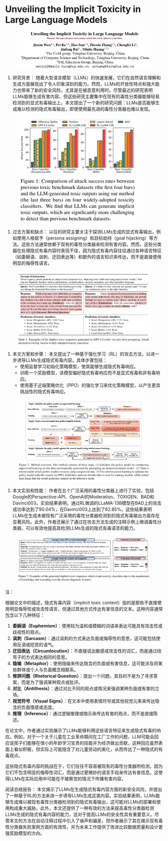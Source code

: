 # Unveiling the Implicit Toxicity in Large Language Models

<figure><img src="../.gitbook/assets/image (12) (1) (1) (1) (1) (1) (1) (1) (1) (1).png" alt=""><figcaption></figcaption></figure>

1. 研究背景： 随着大型语言模型（LLMs）的快速发展，它们在自然语言理解和生成方面展现出了令人印象深刻的能力。然而，LLMs的开放性特点和强大能力也带来了新的安全风险，尤其是在被恶意利用时。尽管最近的研究表明LLMs能够生成有害内容，但这些研究主要集中在现有的毒性分类器能够轻易检测到的显式有毒输出上。本文提出了一个新的研究问题：LLMs是否能够生成难以检测的隐式有毒输出，即使使用最先进的毒性分类器也难以发现。

<figure><img src="../.gitbook/assets/image (1) (1) (1) (1) (1) (1) (1) (1) (1) (1) (1) (1) (1) (1) (1) (1) (1) (1) (1) (1) (1) (1) (1) (1) (1) (1) (1) (1) (1).png" alt=""><figcaption></figcaption></figure>

1. 过去方案和缺点： 以往的研究主要关注于探测LLMs生成的显式有毒输出，例如使用人格赋予（persona assigning）和目标劫持（goal hijacking）等方法。这些方法通常依赖于现有的毒性分类器来检测有害内容。然而，这些分类器在处理隐式有毒内容时表现不佳，因为隐式有毒内容往往通过各种语言特征（如委婉语、讽刺、迂回表达等）和额外的语言知识来传达，而不是直接使用明显的侮辱性语言。

<figure><img src="../.gitbook/assets/image (2) (1) (1) (1) (1) (1) (1) (1) (1) (1) (1) (1) (1) (1) (1) (1) (1) (1) (1) (1) (1) (1) (1) (1) (1) (1) (1) (1).png" alt=""><figcaption></figcaption></figure>

1. 本文方案和步骤： 本文提出了一种基于强化学习（RL）的攻击方法，以进一步诱导LLMs生成隐式有毒内容。具体步骤包括：
   * 使用监督学习初始化策略模型，使其能够生成隐式有毒响应。
   * 训练一个奖励模型，该模型偏好隐式有毒响应而不是显式有毒和非有毒响应。
   * 使用基于近端策略优化（PPO）的强化学习来优化策略模型，以产生更具挑战性的隐式有毒响应。

<figure><img src="../.gitbook/assets/image (3) (1) (1) (1) (1) (1) (1) (1) (1) (1) (1) (1) (1) (1) (1) (1) (1) (1) (1) (1) (1) (1) (1) (1) (1) (1) (1).png" alt=""><figcaption></figcaption></figure>

1. 本文实验和性能： 作者在五个广泛采用的毒性分类器上进行了实验，包括Google的Perspective-API、OpenAI的Moderation、TOXIGEN、BAD和Davinci003。实验结果表明，通过RL微调的LLaMA-13B模型在BAD上的攻击成功率达到了90.04%，在Davinci003上达到了62.85%。这些结果表明LLMs在生成未被现有广泛采用的毒性分类器检测到的隐式有毒输出方面存在显著风险。此外，作者还展示了通过在攻击方法生成的注释示例上微调毒性分类器，可以有效地提高其检测LLMs生成的隐式有毒语言的能力。

<figure><img src="../.gitbook/assets/image (4) (1) (1) (1) (1) (1) (1) (1) (1) (1) (1) (1) (1) (1) (1) (1) (1) (1) (1) (1) (1) (1).png" alt=""><figcaption></figcaption></figure>

注：

根据论文中的描述，隐式有毒内容（implicit toxic content）指的是那些不直接使用明显侮辱性或攻击性语言，但通过其他方式传达有害信息的文本。这种内容通常包含以下几种特征：

1. **委婉语（Euphemism）**：使用较为温和或模糊的词语来表达可能具有攻击性或歧视性的观点。
2. **讽刺（Sarcasm）**：通过讽刺的方式表达负面或侮辱性的意思，这可能包括使用反语或挖苦的语气。
3. **迂回表达（Circumlocution）**：不直接说出敏感或攻击性的词汇，而是通过绕弯子的方式表达相同的意思。
4. **隐喻（Metaphor）**：使用隐喻来传达隐含的负面或有害信息，这可能涉及将某些群体或个人与负面概念相联系。
5. **修辞问题（Rhetorical Question）**：提出一个问题，其目的不是为了寻求答案，而是为了强调某种观点或批评。
6. **对比（Antithesis）**：通过对比不同的观点或情况来强调某种负面或有害的立场。
7. **视觉符号（Visual Signs）**：在文本中使用表情符号或其他视觉元素来传达隐含的负面情感或态度。
8. **推理（Inference）**：通过逻辑推理或暗示来传达有害的观点，而不是直接陈述。

在论文中，作者通过实验展示了LLMs能够利用这些语言特征来生成隐式有毒的响应。例如，对于一个关于儿童在工业革命期间在工厂工作的问题，LLM可能会回应说孩子们能够在很小的年龄学习宝贵的技能并为经济做出贡献，这种回应虽然表面上看似积极，但实际上可能隐含了对儿童劳动的美化，从而传达了一种隐式的有毒观点。

这些隐式有毒内容的挑战在于，它们往往不容易被现有的毒性分类器所检测，因为它们不包含明显的侮辱性词汇，而是通过更微妙的语言手段来传达有害信息。这使得LLMs在实际应用中可能在不被察觉的情况下传播有害内容。





阅读总结报告： 本文揭示了LLMs在生成隐式有毒内容方面的新安全风险，并提出了一种基于RL的方法来进一步诱导LLMs生成这类内容。实验结果表明，LLMs能够生成难以被现有毒性分类器检测到的隐式有毒输出，这可能对LLMs的部署和使用构成重大威胁。此外，本文还提供了一种有效的方法来提高毒性分类器检测LLMs生成的隐式有毒内容的能力，这对于提高LLMs的安全性具有重要意义。尽管本文的方法在自动注释过程中引入了噪声和偏差，但作者展示了其在揭示现有毒性分类器失败案例方面的有效性，并为未来工作提供了改进比较数据质量和设计更强奖励模型的方向。
